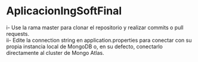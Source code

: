 # AplicacionIngSoftFinal

i- Use la rama master para clonar el repositorio y realizar commits o pull requests. <br/>
ii- Edite la connection string en application.properties para conectar con su propia instancia local de MongoDB o, en su defecto, conectarlo directamente al cluster de Mongo Atlas.

